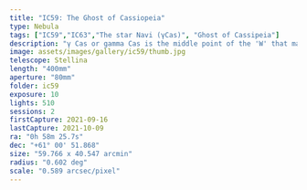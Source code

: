 ```yaml
---
title: "IC59: The Ghost of Cassiopeia"
type: Nebula
tags: ["IC59","IC63","The star Navi (γCas)", "Ghost of Cassipeia"]
description: "γ Cas or gamma Cas is the middle point of the 'W' that makes up the constellation Cassiopeia. It is a rapidly spinning variable star that is incredibly bright. It dominates the scene and overpowers the delicate, faint reflection nebula nearby designed IC59 and named, 'The Ghost of Cassiopeia.' It took me over 500 exposures to draw out the detail of this elusive nebula."
image: assets/images/gallery/ic59/thumb.jpg
telescope: Stellina
length: "400mm"
aperture: "80mm"
folder: ic59
exposure: 10
lights: 510
sessions: 2
firstCapture: 2021-09-16
lastCapture: 2021-10-09
ra: "0h 58m 25.7s"
dec: "+61° 00' 51.868"
size: "59.766 x 40.547 arcmin"
radius: "0.602 deg"
scale: "0.589 arcsec/pixel"
---
```


